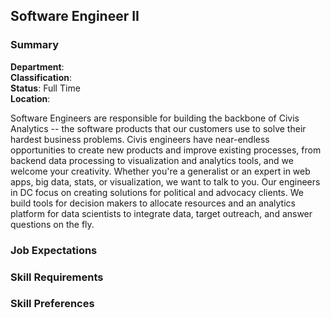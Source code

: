 ## Software Engineer II
### Summary
**Department**:
<br>
**Classification**:
<br>
**Status**: Full Time
<br>
**Location**: <br>

Software Engineers are responsible for building the backbone of Civis Analytics -- the software products that our customers use to solve their hardest business problems. Civis engineers have near-endless opportunities to create new products and improve existing processes, from backend data processing to visualization and analytics tools, and we welcome your creativity. Whether you're a generalist or an expert in web apps, big data, stats, or visualization, we want to talk to you. Our engineers in DC focus on creating solutions for political and advocacy clients. We build tools for decision makers to allocate resources and an analytics platform for data scientists to integrate data, target outreach, and answer questions on the fly.

### Job Expectations


### Skill Requirements


### Skill Preferences
